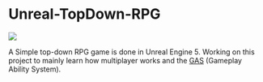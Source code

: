 # Unreal-TopDown-RPG
![](https://github.com/LuEklund/ToonTanks/blob/master/AnimationToon2.gif)



A Simple top-down RPG game is done in Unreal Engine 5.
Working on this project to mainly learn how multiplayer works and the [GAS](https://docs.unrealengine.com/4.27/en-US/InteractiveExperiences/GameplayAbilitySystem/) (Gameplay Ability System).
